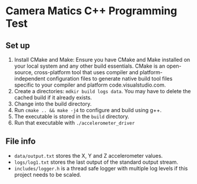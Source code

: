 # Camera Matics C++ Programming Test

## Set up

1. Install CMake and Make: Ensure you have CMake and Make installed on your local system
 and any other build essentials. CMake is an open-source, cross-platform tool that uses
 compiler and platform-independent configuration files to generate native build tool
 files specific to your compiler and platform code.visualstudio.com.
2. Create a directories: `mdkir build logs data`. You may have to delete the cached build
 if it already exists.
3. Change into the build directory.
4. Run `cmake .. && make -j4` to configure and build using g++.
5. The executable is stored in the `build` directory.
6. Run that executable with `./accelerometer_driver`

## File info
* `data/output.txt` stores the X, Y and Z accelerometer values.
* `logs/log1.txt` stores the last output of the standard output stream.
* `includes/logger.h` is a thread safe logger with multiple log levels if this project
 needs to be scaled.
